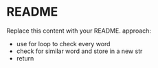# README

Replace this content with your README.
approach: 
- use for loop to check every word 
- check for similar word and store in a new str
- return 